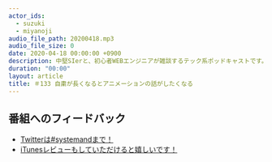 ```yaml
---
actor_ids:
  - suzuki
  - miyanoji
audio_file_path: 20200418.mp3
audio_file_size: 0
date: 2020-04-18 00:00:00 +0900
description: 中堅SIerと、初心者WEBエンジニアが雑談するテック系ポッドキャストです。
duration: "00:00"
layout: article
title: ＃133 自粛が長くなるとアニメーションの話がしたくなる
---
```

## 番組へのフィードバック
* [Twitterは#systemandまで！](https://twitter.com/search?q=%23systemand)
* [iTunesレビューもしていただけると嬉しいです！](https://itunes.apple.com/jp/podcast/systemand-online/id1205168408?mt=2)

